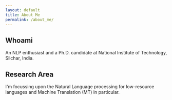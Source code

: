 ```yaml
---
layout: default
title: About Me
permalink: /about_me/
---
```

<!-- ## Educational Background
I did my bachelors in Computer Science & Engg. from National Institute of Technology, Arunachal Pradesh from 2012-2016. After that, I completed my masters from National Institute of Technology, Silchar in the academic years of 2017-2019. During my masters I developed my interest in the field of Natural Language Processing and did my masters thesis on word sense disambiguation using a multi-modal approach. 
## Courses That I Took
I have taken these courses throughout my bachelor's, master's, and Ph.D. combined:
- **Fundamentals:** Design and Analysis of Algorithms, Data Structures, Operating Systems, Compiler Design, Theory of Computation, Networks, Databases
- **Math:** Probability and Stochastic Process, Linear Algebra, Discrete Mathematics, Graph Theory
- **AI/ML:** Machine Learning (NIT, Silchar), Artifitial Intelligence (NIT, Silchar), Natural language Processing (NIT, Silchar), Coursera course on Machine Learning by Andrew Ng, Coursera course on Natural Language Processing with Sequence Model by Deeplearning.ai 

## My Research Interest
Currently, in my Ph.D. candidature I'm focussing upon the Natural Language processing for low-resource languages and Machine Translation (MT) in particular. There exists several challenges in MT task for low-resource languages unlike high-resource languages, most importantly the availability of the parallel data. So, in my work I would like to explore the techniques and methodologies to improve the MT task for these less priviledged languages by exploiting the available data.   -->

## Whoami
An NLP enthusiast and a Ph.D. candidate at National Institute of Technology, Silchar, India.

## Research Area
I'm focussing upon the Natural Language processing for low-resource languages and Machine Translation (MT) in particular.

